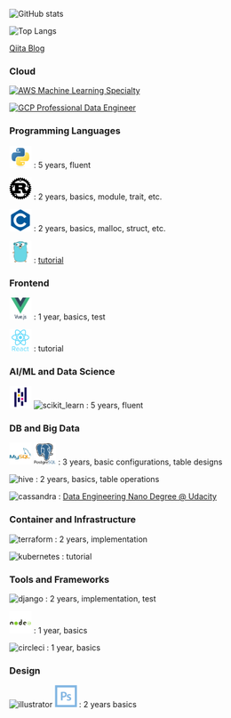 ![GitHub stats](https://github-readme-stats.vercel.app/api?username=ieiriyuki&show_icons=true&theme=tokyonight)

![Top Langs](https://github-readme-stats.vercel.app/api/top-langs/?username=ieiriyuki&layout=compact&langs_count=6&hide=jupyter%20notebook,css,DIGITAL%20Command%20Language)

[Qiita Blog](https://qiita.com/ieiringoo)

<h3>Cloud</h3>

<p>
  <a href="https://www.credly.com/badges/94aed98c-03b3-4236-9700-e93258eed906/public_url">
    <img src="https://images.credly.com/size/220x220/images/778bde6c-ad1c-4312-ac33-2fa40d50a147/image.png" alt="AWS Machine Learning Specialty" width=80>
  </a>
</p>

<p>
  <a href="https://www.credential.net/21b2b0f4-ae11-4042-a72b-6366bbc8ad84" target="_blank" rel="noreferrer">
    <img src="https://templates.images.credential.net/16590189412502689960209276019161.png" alt="GCP Professional Data Engineer" width=80 />
  </a>
</p>

<h3 align="left">Programming Languages</h3>

<p>
  <img src="https://raw.githubusercontent.com/devicons/devicon/master/icons/python/python-original.svg" alt="python"
      width="40" height="40" /> : 5 years, fluent
</p>
<p>
  <img src="https://raw.githubusercontent.com/devicons/devicon/master/icons/rust/rust-plain.svg" alt="rust" width="40"
      height="40" /> : 2 years, basics, module, trait, etc.
</p>
<p>
  <img src="https://raw.githubusercontent.com/devicons/devicon/master/icons/c/c-plain.svg" alt="c" width="40"
       height="40" /> : 2 years, basics, malloc, struct, etc.
</p>
<p>
  <img src="https://raw.githubusercontent.com/devicons/devicon/master/icons/go/go-original.svg" alt="go" width="40"
      height="40"/> : <a href="https://github.com/ieiriyuki/golearn">tutorial</a>
</p>

<h3>Frontend</h3>
<p>
  <img src="https://raw.githubusercontent.com/devicons/devicon/master/icons/vuejs/vuejs-original-wordmark.svg"
      alt="vuejs" width="40" height="40" /> : 1 year, basics, test
</p>
<p>
  <img src="https://raw.githubusercontent.com/devicons/devicon/master/icons/react/react-original-wordmark.svg"
      alt="react" width="40" height="40" /> : tutorial
</p>

<h3>AI/ML and Data Science</h3>
<p>
  <img src="https://raw.githubusercontent.com/devicons/devicon/2ae2a900d2f041da66e950e4d48052658d850630/icons/pandas/pandas-original.svg"
       alt="pandas" width="40" height="40" /> <img src="https://upload.wikimedia.org/wikipedia/commons/0/05/Scikit_learn_logo_small.svg"
                                                   alt="scikit_learn" width="40" height="40" /> : 5 years, fluent
</p>

<h3>DB and Big Data</h3>
<p>
  <img src="https://raw.githubusercontent.com/devicons/devicon/master/icons/mysql/mysql-original-wordmark.svg"
       alt="mysql" width="40" height="40" />
  <img src="https://raw.githubusercontent.com/devicons/devicon/master/icons/postgresql/postgresql-original-wordmark.svg"
       alt="postgresql" width="40" height="40" /> : 3 years, basic configurations, table designs
</p>

<p>
  <img src="https://www.vectorlogo.zone/logos/apache_hive/apache_hive-icon.svg" alt="hive" width="40" height="40" /> : 2 years, basics, table operations
</p>

<p>
  <img src="https://www.vectorlogo.zone/logos/apache_cassandra/apache_cassandra-icon.svg" alt="cassandra" width="40" height="40" /> : 
  <a href="https://github.com/ieiriyuki/ud_data_engineer/tree/master/project2">
    Data Engineering Nano Degree @ Udacity
  </a>
</p>

<h3>Container and Infrastructure</h3>

<p>
  <img src="https://www.datocms-assets.com/2885/1620155116-brandhcterraformverticalcolor.svg" alt="terraform" width=40 /> : 2 years, implementation
</p>

<p>
  <img src="https://www.vectorlogo.zone/logos/kubernetes/kubernetes-icon.svg" alt="kubernetes" width="40"
      height="40" /> : tutorial
</p>

<h3>Tools and Frameworks</h3>

<p>
  <img src="https://cdn.worldvectorlogo.com/logos/django.svg" alt="django" width="40" height="40" /> : 2 years, implementation, test
</p>
<p>
  <img src="https://raw.githubusercontent.com/devicons/devicon/master/icons/nodejs/nodejs-original-wordmark.svg"
      alt="nodejs" width="40" height="40" /> : 1 year, basics
</p>
<p>
  <img src="https://www.vectorlogo.zone/logos/circleci/circleci-icon.svg" alt="circleci" width="40" height="40" /> : 1 year, basics
</p>

<h3>Design</h3>
<p>
  <img src="https://www.vectorlogo.zone/logos/adobe_illustrator/adobe_illustrator-icon.svg" alt="illustrator"
       width="40" height="40" /> <img src="https://raw.githubusercontent.com/devicons/devicon/master/icons/photoshop/photoshop-line.svg"
       alt="photoshop" width="40" height="40" /> : 2 years basics
</p>
